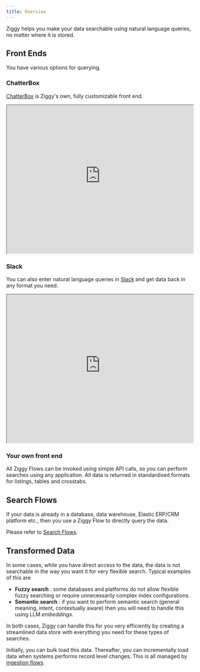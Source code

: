 ```yaml
---
title: Overview
---
```


Ziggy helps you make your data searchable using natural language queries, no matter where it is stored.

## Front Ends
You have various options for querying.

### ChatterBox
[ChatterBox](/search/search-chatterbox.md) is Ziggy's own, fully customizable front end.

<iframe 
  src="https://nxucrsk2vrk61vtm.public.blob.vercel-storage.com/website-videos/chatterbox-overview-bL8l1IooBSo2zJYEgOD6hC7zSYUnpJ.mp4" 
  width="100%" 
  height="400" 
  allow="autoplay; fullscreen; picture-in-picture" 
  allowfullscreen>
</iframe>


### Slack 
You can also enter natural language queries in [Slack](search-slack.md) and get data back in any format you need.  

<iframe 
  src="https://nxucrsk2vrk61vtm.public.blob.vercel-storage.com/website-videos/slack-overview-UAw2NUTAo8NJHOiblOdEvfh8sSPyBT.mp4" 
  width="100%" 
  height="400" 
  allow="autoplay; fullscreen; picture-in-picture" 
  allowfullscreen>
</iframe>

### Your own front end
All Ziggy Flows can be invoked using simple API calls, so you can perform searches using any application. All data is returned in standardised formats for listings, tables and crosstabs.

## Search Flows
If your data is already in a database, data warehouse, Elastic ERP/CRM platform etc., then you use a Ziggy Flow to directly query the data.

Please refer to [Search Flows](search-prompt-flows.md).

## Transformed Data
In some cases, while you have direct access to the data, the data is not searchable in the way you want it for very flexible search. Typical examples of this are

- **Fuzzy search** : some databases and platforms do not allow flexible fuzzy searching or require unnecessarily complex index configurations.
- **Semantic search** : if you want to perform semantic search (general meaning, intent, contextually aware) then you will need to handle this using LLM *embeddings*.

In both cases, Ziggy can handle this for you very efficiently by creating a streamlined data store with everything you need for these types of searches.

Initially, you can bulk load this data. Thereafter, you can incrementally load data when systems performs record level changes. This is all managed by [ingestion flows](search-loading-flows).



